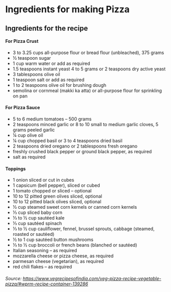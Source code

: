 # Ingredients for making Pizza



## Ingredients for the recipe

#### For Pizza Crust

- 3 to 3.25 cups all-purpose flour or bread flour (unbleached), 375 grams
- ½ teaspoon sugar
- 1 cup warm water or add as required
- 1.5 teaspoons instant yeast 4 to 5 grams or 2 teaspoons dry active yeast
- 3 tablespoons olive oil
- 1 teaspoon salt or add as required
- 1 to 2 teaspoons olive oil for brushing dough
- semolina or cornmeal (makki ka atta) or all-purpose flour for sprinkling on pan

#### For Pizza Sauce

- 5 to 6 medium tomatoes – 500 grams
- 2 teaspoons minced garlic or 8 to 10 small to medium garlic cloves, 5 grams peeled garlic
- ¼ cup olive oil
- ¼ cup chopped basil or 3 to 4 teaspoons dried basil
- 2 teaspoons dried oregano or 2 tablespoons fresh oregano
- freshly crushed black pepper or ground black pepper, as required
- salt as required

#### Toppings

- 1 onion sliced or cut in cubes
- 1 capsicum (bell pepper), sliced or cubed
- 1 tomato chopped or sliced – optional
- 10 to 12 pitted green olives sliced, optional
- 10 to 12 pitted black olives sliced, optional
- ½ cup steamed sweet corn kernels or canned corn kernels
- ⅓ cup sliced baby corn
- ⅓ to ½ cup sautéed kale
- ⅓ cup sautéed spinach
- ⅓ to ½ cup cauliflower, fennel, brussel sprouts, cabbage (steamed, roasted or sautéed)
- ½ to 1 cup sautéed button mushrooms
- ⅓ to ½ cup broccoli or french beans (blanched or sautéed)
- Italian seasoning – as required
- mozzarella cheese or pizza cheese, as required
- parmesan cheese (vegetarian), as required
- red chili flakes – as required





###### Source: https://www.vegrecipesofindia.com/veg-pizza-recipe-vegetable-pizza/#wprm-recipe-container-139286

